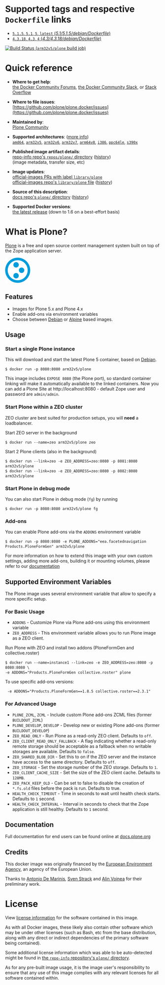 <!--

********************************************************************************

WARNING:

    DO NOT EDIT "plone/README.md"

    IT IS AUTO-GENERATED

    (from the other files in "plone/" combined with a set of templates)

********************************************************************************

-->

# Supported tags and respective `Dockerfile` links

-	[`5.1.5`, `5.1`, `5`, `latest` (*5.1/5.1.5/debian/Dockerfile*)](https://github.com/plone/plone.docker/blob/ef1fcdb9f366abaf1e55647f037a19bd867a4da3/5.1/5.1.5/debian/Dockerfile)
-	[`4.3.18`, `4.3`, `4` (*4.3/4.3.18/debian/Dockerfile*)](https://github.com/plone/plone.docker/blob/4a429ec549ecea264e7c345e435b6805cc61887b/4.3/4.3.18/debian/Dockerfile)

[![Build Status](https://doi-janky.infosiftr.net/job/multiarch/job/arm32v5/job/plone/badge/icon) (`arm32v5/plone` build job)](https://doi-janky.infosiftr.net/job/multiarch/job/arm32v5/job/plone/)

# Quick reference

-	**Where to get help**:  
	[the Docker Community Forums](https://forums.docker.com/), [the Docker Community Slack](https://blog.docker.com/2016/11/introducing-docker-community-directory-docker-community-slack/), or [Stack Overflow](https://stackoverflow.com/search?tab=newest&q=docker)

-	**Where to file issues**:  
	[https://github.com/plone/plone.docker/issues](https://github.com/plone/plone.docker/issues)

-	**Maintained by**:  
	[Plone Community](https://github.com/plone/plone.docker)

-	**Supported architectures**: ([more info](https://github.com/docker-library/official-images#architectures-other-than-amd64))  
	[`amd64`](https://hub.docker.com/r/amd64/plone/), [`arm32v5`](https://hub.docker.com/r/arm32v5/plone/), [`arm32v6`](https://hub.docker.com/r/arm32v6/plone/), [`arm32v7`](https://hub.docker.com/r/arm32v7/plone/), [`arm64v8`](https://hub.docker.com/r/arm64v8/plone/), [`i386`](https://hub.docker.com/r/i386/plone/), [`ppc64le`](https://hub.docker.com/r/ppc64le/plone/), [`s390x`](https://hub.docker.com/r/s390x/plone/)

-	**Published image artifact details**:  
	[repo-info repo's `repos/plone/` directory](https://github.com/docker-library/repo-info/blob/master/repos/plone) ([history](https://github.com/docker-library/repo-info/commits/master/repos/plone))  
	(image metadata, transfer size, etc)

-	**Image updates**:  
	[official-images PRs with label `library/plone`](https://github.com/docker-library/official-images/pulls?q=label%3Alibrary%2Fplone)  
	[official-images repo's `library/plone` file](https://github.com/docker-library/official-images/blob/master/library/plone) ([history](https://github.com/docker-library/official-images/commits/master/library/plone))

-	**Source of this description**:  
	[docs repo's `plone/` directory](https://github.com/docker-library/docs/tree/master/plone) ([history](https://github.com/docker-library/docs/commits/master/plone))

-	**Supported Docker versions**:  
	[the latest release](https://github.com/docker/docker-ce/releases/latest) (down to 1.6 on a best-effort basis)

# What is Plone?

[Plone](https://plone.org) is a free and open source content management system built on top of the Zope application server.

![logo](https://raw.githubusercontent.com/docker-library/docs/57d4b2b366f7243810393fa6018bd8b62926b78d/plone/logo.svg?sanitize=true)

## Features

-	Images for Plone 5.x and Plone 4.x
-	Enable add-ons via environment variables
-	Choose between [Debian](https://www.debian.org/) or [Alpine](http://www.alpinelinux.org/) based images.

## Usage

### Start a single Plone instance

This will download and start the latest Plone 5 container, based on [Debian](https://www.debian.org/).

```console
$ docker run -p 8080:8080 arm32v5/plone
```

This image includes `EXPOSE 8080` (the Plone port), so standard container linking will make it automatically available to the linked containers. Now you can add a Plone Site at http://localhost:8080 - default Zope user and password are `admin/admin`.

### Start Plone within a ZEO cluster

ZEO cluster are best suited for production setups, you will **need** a loadbalancer.

Start ZEO server in the background

```console
$ docker run --name=zeo arm32v5/plone zeo
```

Start 2 Plone clients (also in the background)

```console
$ docker run --link=zeo -e ZEO_ADDRESS=zeo:8080 -p 8081:8080 arm32v5/plone
$ docker run --link=zeo -e ZEO_ADDRESS=zeo:8080 -p 8082:8080 arm32v5/plone
```

### Start Plone in debug mode

You can also start Plone in debug mode (`fg`) by running

```console
$ docker run -p 8080:8080 arm32v5/plone fg
```

### Add-ons

You can enable Plone add-ons via the `ADDONS` environment variable

```console
$ docker run -p 8080:8080 -e PLONE_ADDONS="eea.facetednavigation Products.PloneFormGen" arm32v5/plone
```

For more information on how to extend this image with your own custom settings, adding more add-ons, building it or mounting volumes, please refer to our [documentation](https://docs.plone.org/manage/docker/docs/index.html)

## Supported Environment Variables

The Plone image uses several environment variable that allow to specify a more specific setup.

### For Basic Usage

-	`ADDONS` - Customize Plone via Plone add-ons using this environment variable
-	`ZEO_ADDRESS` - This environment variable allows you to run Plone image as a ZEO client.

Run Plone with ZEO and install two addons (PloneFormGen and collective.roster)

```console
$ docker run --name=instance1 --link=zeo -e ZEO_ADDRESS=zeo:8080 -p 8080:8080 \
-e ADDONS="Products.PloneFormGen collective.roster" plone
```

To use specific add-ons versions:

```console
 -e ADDONS="Products.PloneFormGen==1.8.5 collective.roster==2.3.1"
```

### For Advanced Usage

-	`PLONE_ZCML`, `ZCML` - Include custom Plone add-ons ZCML files (former `BUILDOUT_ZCML`)
-	`PLONE_DEVELOP`, `DEVELOP` - Develop new or existing Plone add-ons (former `BUILDOUT_DEVELOP`)
-	`ZEO_READ_ONLY` - Run Plone as a read-only ZEO client. Defaults to `off`.
-	`ZEO_CLIENT_READ_ONLY_FALLBACK` - A flag indicating whether a read-only remote storage should be acceptable as a fallback when no writable storages are available. Defaults to `false`.
-	`ZEO_SHARED_BLOB_DIR` - Set this to on if the ZEO server and the instance have access to the same directory. Defaults to `off`.
-	`ZEO_STORAGE` - Set the storage number of the ZEO storage. Defaults to `1`.
-	`ZEO_CLIENT_CACHE_SIZE` - Set the size of the ZEO client cache. Defaults to `128MB`.
-	`ZEO_PACK_KEEP_OLD` - Can be set to false to disable the creation of `*.fs.old` files before the pack is run. Defaults to true.
-	`HEALTH_CHECK_TIMEOUT` - Time in seconds to wait until health check starts. Defaults to `1` second.
-	`HEALTH_CHECK_INTERVAL` - Interval in seconds to check that the Zope application is still healthy. Defaults to `1` second.

## Documentation

Full documentation for end users can be found online at [docs.plone.org](https://docs.plone.org/manage/docker/docs/usage/index.html)

## Credits

This docker image was originally financed by the [European Environment Agency](http://eea.europa.eu), an agency of the European Union.

Thanks to [Antonio De Marinis](https://github.com/demarant), [Sven Strack](https://github.com/svx) and [Alin Voinea](https://github.com/avoinea) for their preliminary work.

# License

View [license information](https://plone.org/foundation/copyright-licensing-logo/license-faq) for the software contained in this image.

As with all Docker images, these likely also contain other software which may be under other licenses (such as Bash, etc from the base distribution, along with any direct or indirect dependencies of the primary software being contained).

Some additional license information which was able to be auto-detected might be found in [the `repo-info` repository's `plone/` directory](https://github.com/docker-library/repo-info/tree/master/repos/plone).

As for any pre-built image usage, it is the image user's responsibility to ensure that any use of this image complies with any relevant licenses for all software contained within.
